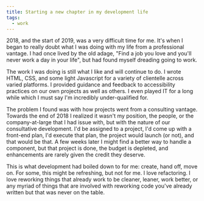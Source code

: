 ```yaml
---
title: Starting a new chapter in my development life
tags:
  - work
---
```


2018, and the start of 2019, was a very difficult time for me. It's when I began to really doubt what I was doing with my life from a professional vantage. I had once lived by the old adage, "Find a job you love and you'll never work a day in your life", but had found myself dreading going to work.

The work I was doing is still what I like and will continue to do. I wrote HTML, CSS, and some light Javascript for a variety of clientelle across varied platforms. I provided guidance and feedback to accessibility practices on our own projects as well as others. I even played IT for a long while which I must say I'm incredibly under-qualified for.

The problem I found was with how projects went from a consulting vantage. Towards the end of 2018 I realized it wasn't my position, the people, or the company-at-large that I had issue with, but with the nature of our consultative development. I'd be assigned to a project, I'd come up with a front-end plan, I'd execute that plan, the project would launch (or not), and that would be that. A few weeks later I might find a better way to handle a component, but that project is done, the budget is depleted, and enhancements are rarely given the credit they deserve.

This is what development had boiled down to for me: create, hand off, move on. For some, this might be refreshing, but not for me. I love refactoring. I love reworking things that already work to be cleaner, leaner, work better, or any myriad of things that are involved with reworking code you've already written but that was never on the table.
